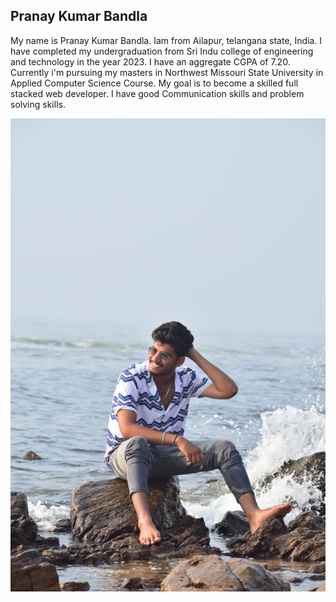 ## Pranay Kumar Bandla

My name is Pranay Kumar Bandla. Iam from Ailapur, telangana state, India. I have completed my undergraduation from Sri Indu college of engineering and technology in the year 2023. I  have an aggregate CGPA of 7.20. Currently i'm pursuing my masters in Northwest Missouri State University in Applied Computer Science Course. My goal is to become a skilled full stacked web developer. I have good Communication skills and problem solving skills. 

![Pranay's Pic](Images/pranay.jpeg)
